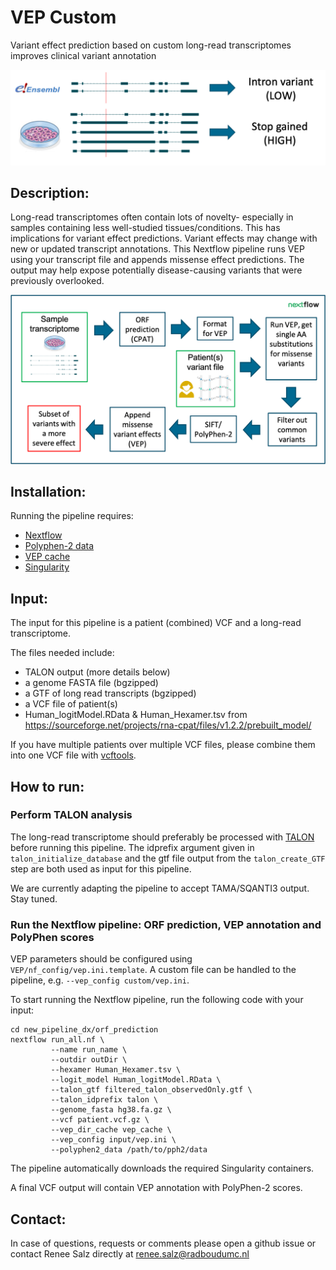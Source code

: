# VEP Custom
Variant effect prediction based on custom long-read transcriptomes improves clinical variant annotation

![premise](docs/premise.png)

## Description:

 Long-read transcriptomes often contain lots of novelty- especially in samples containing less well-studied tissues/conditions. This has implications for variant effect predictions. Variant effects may change with new or updated transcript annotations. This Nextflow pipeline runs VEP using your transcript file and appends missense effect predictions. The output may help expose potentially disease-causing variants that were previously overlooked.

![vepcustom schematic](docs/pipeline.png)

## Installation:

Running the pipeline requires:
 - [Nextflow](https://www.nextflow.io)
 - [Polyphen-2 data](http://genetics.bwh.harvard.edu/pph2/dokuwiki/downloads)
 - [VEP cache](https://www.ensembl.org/info/docs/tools/vep/script/vep_cache.html)
 - [Singularity](https://sylabs.io/singularity/)

## Input:

The input for this pipeline is a patient (combined) VCF and a long-read transcriptome. 

The files needed include:
- TALON output (more details below)
- a genome FASTA file (bgzipped)
- a GTF of long read transcripts (bgzipped)
- a VCF file of patient(s)
- Human_logitModel.RData & Human_Hexamer.tsv from https://sourceforge.net/projects/rna-cpat/files/v1.2.2/prebuilt_model/

If you have multiple patients over multiple VCF files, please combine them into one VCF file with [vcftools](https://vcftools.github.io/perl_module.html#vcf-merge).


## How to run:

### Perform TALON analysis

The long-read transcriptome should preferably be processed with [TALON](https://github.com/mortazavilab/TALON) before running this pipeline. The idprefix argument given in ```talon_initialize_database``` and the gtf file output from the ```talon_create_GTF``` step are both used as input for this pipeline.

We are currently adapting the pipeline to accept TAMA/SQANTI3 output. Stay tuned.

### Run the Nextflow pipeline: ORF prediction, VEP annotation and PolyPhen scores

VEP parameters should be configured using `VEP/nf_config/vep.ini.template`. A
custom file can be handled to the pipeline, e.g. `--vep_config custom/vep.ini`.

To start running the Nextflow pipeline, run the following code with your input:

```
cd new_pipeline_dx/orf_prediction
nextflow run_all.nf \
         --name run_name \
         --outdir outDir \
         --hexamer Human_Hexamer.tsv \
         --logit_model Human_logitModel.RData \
         --talon_gtf filtered_talon_observedOnly.gtf \
         --talon_idprefix talon \
         --genome_fasta hg38.fa.gz \
         --vcf patient.vcf.gz \
         --vep_dir_cache vep_cache \
         --vep_config input/vep.ini \
         --polyphen2_data /path/to/pph2/data
```

The pipeline automatically downloads the required Singularity containers.

A final VCF output will contain VEP annotation with PolyPhen-2 scores.

## Contact:

In case of questions, requests or comments please open a github issue or contact Renee Salz directly at renee.salz@radboudumc.nl
